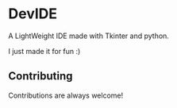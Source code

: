 
# DevIDE

A LightWeight IDE made with Tkinter and python.




I just made it for fun :)


## Contributing

Contributions are always welcome!


  
